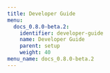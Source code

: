 ```yaml
---
title: Developer Guide
menu:
  docs_0.8.0-beta.2:
    identifier: developer-guide
    name: Developer Guide
    parent: setup
    weight: 40
menu_name: docs_0.8.0-beta.2
---
```


